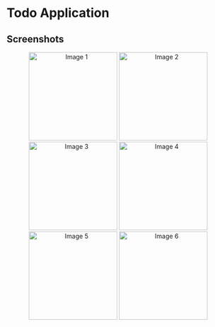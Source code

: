 # Todo Application

## Screenshots

<p align="center">
    <img src="https://github.com/mohammad-ayan-008/CodeSoft/assets/107920513/e8a001b5-b300-4fd7-91c7-2931d4d6b0b4" alt="Image 1" width="200"/>
    <img src="https://github.com/mohammad-ayan-008/CodeSoft/assets/107920513/fd466800-ccde-4430-93d8-15adb5642512" alt="Image 2" width="200"/>
    <img src="https://github.com/mohammad-ayan-008/CodeSoft/assets/107920513/58792bbc-754c-4160-8a0d-1648cfd73704" alt="Image 3" width="200"/>
    <img src="https://github.com/mohammad-ayan-008/CodeSoft/assets/107920513/0f931fb0-0b90-475a-892d-cab498d2d1d2" alt="Image 4" width="200"/>
    <img src="https://github.com/mohammad-ayan-008/CodeSoft/assets/107920513/ffe263a4-7a20-4acc-a8d6-fe2eec8d7231" alt="Image 5" width="200"/>
    <img src ="https://github.com/mohammad-ayan-008/application_Notes/assets/107920513/d7dc5024-2f9d-47cd-8f45-83a1dc1306d7" alt="Image 6" width="200"/>

</p>
